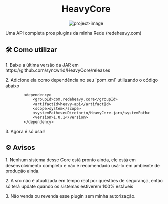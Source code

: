 <h1 align="center" id="title">HeavyCore</h1>

<p align="center"><img src="https://socialify.git.ci/syncwrld/HeavyCore/image?description=1&amp;font=Inter&amp;language=1&amp;name=1&amp;owner=1&amp;pattern=Solid&amp;stargazers=1&amp;theme=Dark" alt="project-image"></p>

<p id="description">Uma API completa pros plugins da minha Rede (redeheavy.com)</p>

<h2>🛠️ Como utilizar</h2>

<p>1. Baixe a última versão da JAR em https://github.com/syncwrld/HeavyCore/releases</p>

<p>2. Adicione ela como dependência no seu `pom.xml` utilizando o código abaixo</p>

```
        <dependency>
            <groupId>com.redeheavy.core</groupId>
            <artifactId>heavy-api</artifactId>
            <scope>system</scope>
            <systemPath>seuDiretorio/HeavyCore.jar</systemPath>
            <version>1.0.1</version>
        </dependency>     
```

<p>3. Agora é só usar!</p>

<h2>⚙ Avisos</h2>

<p>1. Nenhum sistema desse Core está pronto ainda, ele está em desenvolvimento completo e não é recomendado usá-lo em ambiente de produção ainda.</p>
<p>2. A src não é atualizada em tempo real por questões de segurança, então só terá update quando os sistemas estiverem 100% estáveis</p>
<p>3. Não venda ou revenda esse plugin sem minha autorização.</p>
